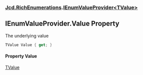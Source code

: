 ### [Jcd.RichEnumerations](Jcd.RichEnumerations.md 'Jcd.RichEnumerations').[IEnumValueProvider&lt;TValue&gt;](Jcd.RichEnumerations.IEnumValueProvider_TValue_.md 'Jcd.RichEnumerations.IEnumValueProvider<TValue>')

## IEnumValueProvider<TValue>.Value Property

The underlying value

```csharp
TValue Value { get; }
```

#### Property Value
[TValue](Jcd.RichEnumerations.IEnumValueProvider_TValue_.md#Jcd.RichEnumerations.IEnumValueProvider_TValue_.TValue 'Jcd.RichEnumerations.IEnumValueProvider<TValue>.TValue')